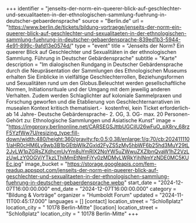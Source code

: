 +++
identifier = "jenseits-der-norm-ein-queerer-blick-auf-geschlechter-und-sexualitaeten-in-der-ethnologischen-sammlung-fuehrung-in-deutscher-gebaerdensprache"
source = "Berlin.de"
url = "https://www.berlin.de/tickets/bildung-vortraege/jenseits-der-norm-ein-queerer-blick-auf-geschlechter-und-sexualitaeten-in-der-ethnologischen-sammlung-fuehrung-in-deutscher-gebaerdensprache-839ed1b3-5944-4e91-899c-9afd13e0574d/"
type = "event"
title = "Jenseits der Norm? Ein queerer Blick auf Geschlechter und Sexualitäten in der ethnologischen Sammlung. Führung in Deutscher Gebärdensprache"
subtitle = "Karte"
description = "Im dialogischen Rundgang in Deutscher Gebärdensprache durch die Neupräsentation der Sammlungen des Ethnologischen Museums erhalten Sie Einblicke in vielfältige Geschlechterrollen, Beziehungsformen und Sexualitäten rund um den Globus.Beleuchtet werden gesellschaftliche Normen, Initiationsrituale und der Umgang mit dem jeweilig anderen Verhalten. Zudem werden Schlaglichter auf koloniale Sammelpraxen und Forschung geworfen und die Etablierung von Geschlechternarrativen im musealen Kontext kritisch thematisiert.-  kostenfrei, kein Ticket erforderlich- ab 14 Jahre- Deutsche Gebärdensprache- 2. OG, 3. OG- max. 20 Personen- Gehört zu: Ethnologische Sammlungen und Asiatische Kunst"
image = "https://imgproxy.berlinonline.net/CARSEGSJttbUGCilU26wFuO_pX8rv_68rzF5YzfWw7U/resizing_type:fill-down/width:480/height:360/gravity:fp:0.5:0.38/enlarge:1/q:70/cb:2024111101/aHR0cHM6Ly9wb3B1bGEtbWlkZGxld2FyZS5zMy5hbWF6b25hd3MuY29tL2JvLW1pZGRsZXdhcmUvYm8uYmRlX2NoYW5uZWwuZXZlbnQvaW1hZ2VzLzUwLzY0OGVjYTkzLThiMmEtNmFiYy0zMDMyLWRkYjhlNmYzNDE0MC5KUEc.jpg"
image_bucket = "https://storage.googleapis.com/fem-readup.appspot.com/jenseits-der-norm-ein-queerer-blick-auf-geschlechter-und-sexualitaeten-in-der-ethnologischen-sammlung-fuehrung-in-deutscher-gebaerdensprache.webp"
start_date = "2024-12-07T16:00:00.000"
end_date = "2024-12-07T16:00:00.000"
category = "Bildung & Vorträge"
organizer = "Humboldt Forum"
updated = "2024-11-11T00:45:17.000"
languages = []
[contact]
location_street = "Schloßplatz"
location_city = " 10178 Berlin-Mitte"
[location]
location_street = "Schloßplatz"
location_city = " 10178 Berlin-Mitte"
+++